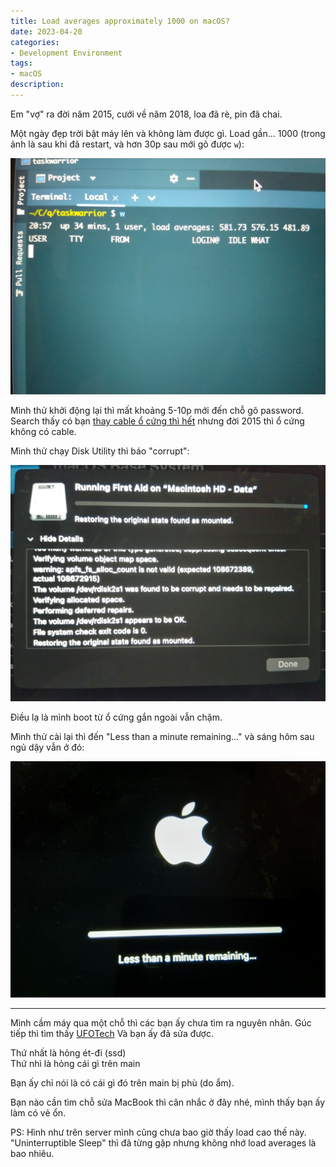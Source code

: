 ```yaml
---
title: Load averages approximately 1000 on macOS?
date: 2023-04-20
categories:
- Development Environment
tags:
- macOS
description:
---
```

Em "vợ" ra đời năm 2015, cưới về năm 2018, loa đã rè, pin đã chai.

Một ngày đẹp trời bật máy lên và không làm được gì. Load gần... 1000 (trong ảnh là sau khi đã restart, và hơn 30p sau mới gõ được `w`):

![Load Averages 600](/2023/04/20/load-averages-600.jpeg)

Mình thử khởi động lại thì mất khoảng 5-10p mới đến chỗ gõ password.
Search thấy có bạn [thay cable ổ cứng thì hết](https://discussions.apple.com/thread/8308724) nhưng đời 2015 thì ổ cứng không có cable.

Mình thử chạy Disk Utility thì báo "corrupt":

![Macintosh HD corrupt](/2023/04/20/macintosh-hd-corrupt.jpeg)

Điều lạ là mình boot từ ổ cứng gắn ngoài vẫn chậm.

Mình thử cài lại thì đến "Less than a minute remaining..." và sáng hôm sau ngủ dậy vẫn ở đó:

![Less than a minute remaining](/2023/04/20/less-than-a-minute-remaining.jpeg)

---
Mình cầm máy qua một chỗ thì các bạn ấy chưa tìm ra nguyên nhân.
Gúc tiếp thì tìm thấy [UFOTech](https://voz.vn/t/nhan-sua-laptop-macboock-cho-ae-voz-o-hn.420922/)
Và bạn ấy đã sửa được.

Thứ nhất là hỏng ét-đi (ssd)\
Thứ nhì là hỏng cái gì trên main

Bạn ấy chỉ nói là có cái gì đó trên main bị phù (do ẩm).

Bạn nào cần tìm chỗ sửa MacBook thì cân nhắc ở đây nhé, mình thấy bạn ấy làm có vẻ ổn.

PS: Hình như trên server mình cũng chưa bao giờ thấy load cao thế này.
"Uninterruptible Sleep" thì đã từng gặp nhưng không nhớ load averages là bao nhiêu.